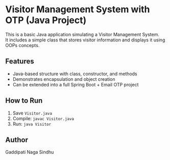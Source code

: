 # Visitor Management System with OTP (Java Project)

This is a basic Java application simulating a Visitor Management System.  
It includes a simple class that stores visitor information and displays it using OOPs concepts.

## Features
- Java-based structure with class, constructor, and methods
- Demonstrates encapsulation and object creation
- Can be extended into a full Spring Boot + Email OTP project

## How to Run
1. Save `Visitor.java`
2. Compile: `javac Visitor.java`
3. Run: `java Visitor`

## Author
Gaddipati Naga Sindhu